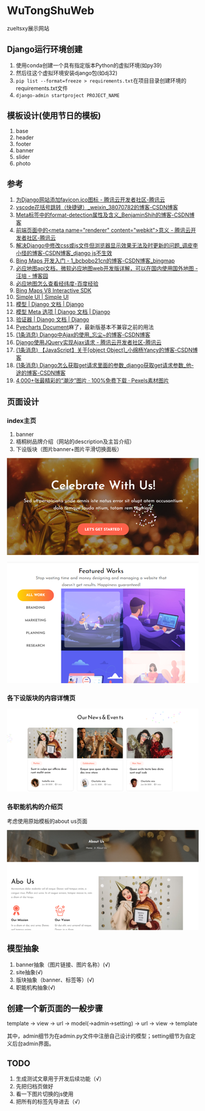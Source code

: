 # WuTongShuWeb
zueltsxy展示网站

## Django运行环境创建

1. 使用conda创建一个具有指定版本Python的虚拟环境(如py39)
2. 然后往这个虚拟环境安装django包(如dj32)
3. `pip list --format=freeze > requirements.txt`在项目目录创建环境的requirements.txt文件
4. `django-admin startproject PROJECT_NAME`

## 模板设计(使用节日的模板)

1. base
2. header
3. footer
4. banner
5. slider
6. photo

## 参考

1. [为Django网站添加favicon.ico图标 - 腾讯云开发者社区-腾讯云](https://cloud.tencent.com/developer/article/1594579)
2. [vscode花括号跳转（快捷键）_weixin_38070782的博客-CSDN博客](https://blog.csdn.net/weixin_38070782/article/details/106818715)
3. [Meta标签中的format-detection属性及含义_BenjaminShih的博客-CSDN博客](https://blog.csdn.net/sjn0503/article/details/72897763)
4. [前端页面中的\<meta name="renderer" content="webkit"\>意义 - 腾讯云开发者社区-腾讯云](https://cloud.tencent.com/developer/article/1455896)
5. [解决Django中修改css或js文件但浏览器显示效果无法及时更新的问题_调皮李小怪的博客-CSDN博客_django js不生效](https://blog.csdn.net/qq_38388811/article/details/105625981)
6. [Bing Maps 开发入门 - 1_bcbobo21cn的博客-CSDN博客_bingmap](https://blog.csdn.net/bcbobo21cn/article/details/114469226)
7. [必应地图api文档，微软必应地图web开发版详解，可以在国内使用国外地图 - 汪培 - 博客园](https://www.cnblogs.com/aiyunyun/p/6292567.html)
8. [必应地图怎么查看经纬度-百度经验 ](https://jingyan.baidu.com/article/4f7d5712cf461e1a201927b4.html)
9. [Bing Maps V8 Interactive SDK](https://cn.bing.com/maps/sdkrelease/mapcontrol/isdk/Overview#SearchModule2)
10. [Simple UI | Simple UI](https://simpleui.72wo.com/docs/simpleui/doc.html#%E4%BB%8B%E7%BB%8D)
11. [模型 | Django 文档 | Django](https://docs.djangoproject.com/zh-hans/3.2/topics/db/models/#meta-inheritance)
12. [模型 Meta 选项 | Django 文档 | Django](https://docs.djangoproject.com/zh-hans/3.2/ref/models/options/)
13. [验证器 | Django 文档 | Django](https://docs.djangoproject.com/zh-hans/3.2/ref/validators/#django.core.validators.URLValidator)
14. [Pyecharts Document](https://gallery.pyecharts.org/#/)麻了，最新版基本不兼容之前的用法
15. [(1条消息) Django中Ajax的使用_忘尘~的博客-CSDN博客](https://blog.csdn.net/BobYuan888/article/details/84250116)
16. [Django使用JQuery实现Ajax请求 - 腾讯云开发者社区-腾讯云](https://cloud.tencent.com/developer/article/1456373)
17. [(1条消息) 【JavaScript】关于[object Object]_小绵杨Yancy的博客-CSDN博客](https://blog.csdn.net/ZHANGYANG_1109/article/details/124537388)
18. [(1条消息) Django怎么获取get请求里面的参数_django获取get请求参数_他-途的博客-CSDN博客](https://blog.csdn.net/au55555/article/details/80024375)
19. [4,000+张最精彩的“潮汐”图片 · 100%免费下载 · Pexels素材图片](https://www.pexels.com/zh-cn/search/%E6%BD%AE%E6%B1%90/)


## 页面设计

### index主页

1. banner
2. 梧桐树品牌介绍（网站的description及主旨介绍）
3. 下设版块（图片banner+图片平滑切换面板）

![img.png](README-imgs/img.png)

![img.png](README-imgs/img2.png)

### 各下设版块的内容详情页

![img.png](README-imgs/img3.png)

### 各职能机构的介绍页 

考虑使用原始模板的about us页面

![img.png](README-imgs/img4.png)

## 模型抽象
1. banner抽象（图片链接、图片名称）(√)
2. site抽象(√)
3. 版块抽象（banner、标签等）(√)
4. 职能机构抽象(√)

## 创建一个新页面的一般步骤

template → view → url → model(→admin→setting) → url → view → template

其中，admin细节为在admin.py文件中注册自己设计的模型；setting细节为自定义后台admin界面。


## TODO

1. 生成测试文章用于开发后续功能（√）
2. 先把归档页做好
3. 看一下图片切换的js使用
4. 把所有的标签先导进去（√）
